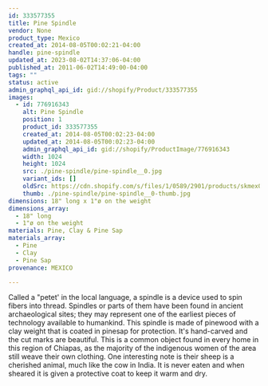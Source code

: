 ```yaml
---
id: 333577355
title: Pine Spindle
vendor: None
product_type: Mexico
created_at: 2014-08-05T00:02:21-04:00
handle: pine-spindle
updated_at: 2023-08-02T14:37:06-04:00
published_at: 2011-06-02T14:49:00-04:00
tags: ""
status: active
admin_graphql_api_id: gid://shopify/Product/333577355
images:
  - id: 776916343
    alt: Pine Spindle
    position: 1
    product_id: 333577355
    created_at: 2014-08-05T00:02:23-04:00
    updated_at: 2014-08-05T00:02:23-04:00
    admin_graphql_api_id: gid://shopify/ProductImage/776916343
    width: 1024
    height: 1024
    src: ./pine-spindle/pine-spindle__0.jpg
    variant_ids: []
    oldSrc: https://cdn.shopify.com/s/files/1/0589/2901/products/skmex0055.tif.jpeg?v=1407211343
    thumb: ./pine-spindle/pine-spindle__0-thumb.jpg
dimensions: 18" long x 1"ø on the weight
dimensions_array:
  - 18" long
  - 1"ø on the weight
materials: Pine, Clay & Pine Sap
materials_array:
  - Pine
  - Clay
  - Pine Sap
provenance: MEXICO

---
```


Called a "petet' in the local language, a spindle is a device used to spin fibers into thread. Spindles or parts of them have been found in ancient archaeological sites; they may represent one of the earliest pieces of technology available to humankind. This spindle is made of pinewood with a clay weight that is coated in pinesap for protection. It's hand-carved and the cut marks are beautiful. This is a common object found in every home in this region of Chiapas, as the majority of the indigenous women of the area still weave their own clothing. One interesting note is their sheep is a cherished animal, much like the cow in India. It is never eaten and when sheared it is given a protective coat to keep it warm and dry.